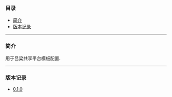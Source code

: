 ### 目录

* [简介](#abstract)
* [版本记录](#version)

---

### <a name="abstract">简介</a>

用于吕梁共享平台模板配置.

---

### <a name="version">版本记录</a>

* [0.1.0](./Docs/Version/0.1.0.md "0.1.0")